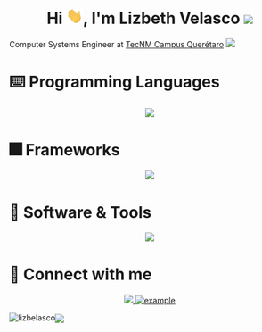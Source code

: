 <h1 align="center">Hi <img src="https://raw.githubusercontent.com/ABSphreak/ABSphreak/master/gifs/Hi.gif" width="30px">, I'm Lizbeth Velasco <img src="https://media.giphy.com/media/mGcNjsfWAjY5AEZNw6/giphy.gif" width="50"></h1>
<p>Computer Systems Engineer at <a href="https://queretaro.tecnm.mx/">TecNM Campus Querétaro</a> <img src="https://media.giphy.com/media/fYSnHlufseco8Fh93Z/giphy.gif" width="30"></p>
<h1>⌨️ Programming Languages</h1>
<p align="center">
  <a href="https://skillicons.dev">
    <img src="https://skillicons.dev/icons?i=cpp,css,html,java,js,kotlin,php,py&perline=4"/>
  </a>
</p>
<h1>🎆 Frameworks</h1>
<p align="center">
  <a href="https://skillicons.dev">
    <img src="https://skillicons.dev/icons?i=bootstrap,spring&perline=4"/>
  </a>
</p>
<h1>🔧 Software & Tools</h1>
<p align="center">
  <a href="https://skillicons.dev">
    <img src="https://skillicons.dev/icons?i=git,androidstudio,aws,bash,blender,docker,eclipse,figma,mysql,postman,powershell,visualstudio,vscode&perline=4"/>
  </a>
</p>
<h1>🤝 Connect with me</h1>
<p align="center">
  <a href="https://skillicons.dev">
    <img src="https://skillicons.dev/icons?i=linkedin"/>
  </a>
  <a href="mailto:lizbelasco@outlook.com?subject=Feedback%20From%20Github&body=Hello," target="_blank">
    <img src="https://img.shields.io/badge/Outlook-0078D4.svg?style=for-the-badge&logo=microsoftoutlook&logoColor=white" alt="example"/>
  </a>
</p>
<img align="center" height="195px" src="https://github-readme-stats.vercel.app/api/top-langs/?username=lizbelasco&text_color=FFFFFF&bg_color=000000&title_color=94b4a4&langs_count=15&layout=compact&hide_border=true" />
<img align="left" src="https://github-readme-stats.vercel.app/api/top-langs?username=lizbelasco&show_icons=true&theme=dark&locale=en&hide=jupyter%20notebook,lex,&langs_count=8" alt="lizbelasco" />
<!--
**lizbelasco/lizbelasco** is a ✨ _special_ ✨ repository because its `README.md` (this file) appears on your GitHub profile.

Here are some ideas to get you started:

- 🔭 I’m currently working on ...
- 🌱 I’m currently learning ...
- 👯 I’m looking to collaborate on ...
- 🤔 I’m looking for help with ...
- 💬 Ask me about ...
- 📫 How to reach me: ...
- 😄 Pronouns: ...
- ⚡ Fun fact: ...
-->
